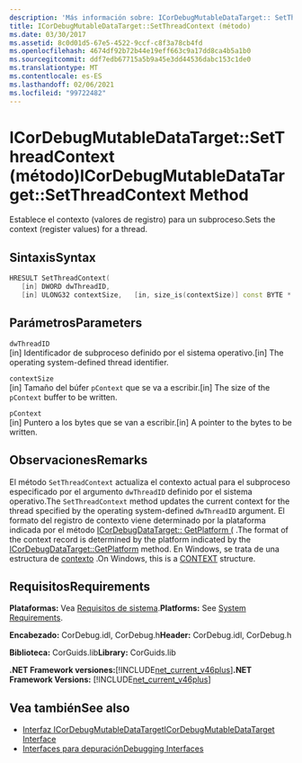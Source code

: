 ```yaml
---
description: 'Más información sobre: ICorDebugMutableDataTarget:: SetThreadContext (método)'
title: ICorDebugMutableDataTarget::SetThreadContext (método)
ms.date: 03/30/2017
ms.assetid: 8c0d01d5-67e5-4522-9ccf-c8f3a78cb4fd
ms.openlocfilehash: 4674df92b72b44e19eff663c9a17dd8ca4b5a1b0
ms.sourcegitcommit: ddf7edb67715a5b9a45e3dd44536dabc153c1de0
ms.translationtype: MT
ms.contentlocale: es-ES
ms.lasthandoff: 02/06/2021
ms.locfileid: "99722482"
---
```

# <a name="icordebugmutabledatatargetsetthreadcontext-method"></a><span data-ttu-id="c0d40-103">ICorDebugMutableDataTarget::SetThreadContext (método)</span><span class="sxs-lookup"><span data-stu-id="c0d40-103">ICorDebugMutableDataTarget::SetThreadContext Method</span></span>

<span data-ttu-id="c0d40-104">Establece el contexto (valores de registro) para un subproceso.</span><span class="sxs-lookup"><span data-stu-id="c0d40-104">Sets the context (register values) for a thread.</span></span>  
  
## <a name="syntax"></a><span data-ttu-id="c0d40-105">Sintaxis</span><span class="sxs-lookup"><span data-stu-id="c0d40-105">Syntax</span></span>  
  
```cpp  
HRESULT SetThreadContext(  
   [in] DWORD dwThreadID,  
   [in] ULONG32 contextSize,   [in, size_is(contextSize)] const BYTE * pContext);  
```  
  
## <a name="parameters"></a><span data-ttu-id="c0d40-106">Parámetros</span><span class="sxs-lookup"><span data-stu-id="c0d40-106">Parameters</span></span>  

 `dwThreadID`  
 <span data-ttu-id="c0d40-107">[in] Identificador de subproceso definido por el sistema operativo.</span><span class="sxs-lookup"><span data-stu-id="c0d40-107">[in] The operating system-defined thread identifier.</span></span>  
  
 `contextSize`  
 <span data-ttu-id="c0d40-108">[in] Tamaño del búfer `pContext` que se va a escribir.</span><span class="sxs-lookup"><span data-stu-id="c0d40-108">[in] The size of the `pContext` buffer to be written.</span></span>  
  
 `pContext`  
 <span data-ttu-id="c0d40-109">[in] Puntero a los bytes que se van a escribir.</span><span class="sxs-lookup"><span data-stu-id="c0d40-109">[in] A pointer to the bytes to be written.</span></span>  
  
## <a name="remarks"></a><span data-ttu-id="c0d40-110">Observaciones</span><span class="sxs-lookup"><span data-stu-id="c0d40-110">Remarks</span></span>  

 <span data-ttu-id="c0d40-111">El método `SetThreadContext` actualiza el contexto actual para el subproceso especificado por el argumento `dwThreadID` definido por el sistema operativo.</span><span class="sxs-lookup"><span data-stu-id="c0d40-111">The `SetThreadContext` method updates the current context for the thread specified by the operating system-defined `dwThreadID` argument.</span></span> <span data-ttu-id="c0d40-112">El formato del registro de contexto viene determinado por la plataforma indicada por el método [ICorDebugDataTarget:: GetPlatform (](icordebugdatatarget-getplatform-method.md) .</span><span class="sxs-lookup"><span data-stu-id="c0d40-112">The format of the context record is determined by the platform indicated by the [ICorDebugDataTarget::GetPlatform](icordebugdatatarget-getplatform-method.md) method.</span></span> <span data-ttu-id="c0d40-113">En Windows, se trata de una estructura de [contexto](/windows/win32/api/winnt/ns-winnt-arm64_nt_context) .</span><span class="sxs-lookup"><span data-stu-id="c0d40-113">On Windows, this is a [CONTEXT](/windows/win32/api/winnt/ns-winnt-arm64_nt_context) structure.</span></span>  
  
## <a name="requirements"></a><span data-ttu-id="c0d40-114">Requisitos</span><span class="sxs-lookup"><span data-stu-id="c0d40-114">Requirements</span></span>  

 <span data-ttu-id="c0d40-115">**Plataformas:** Vea [Requisitos de sistema](../../get-started/system-requirements.md).</span><span class="sxs-lookup"><span data-stu-id="c0d40-115">**Platforms:** See [System Requirements](../../get-started/system-requirements.md).</span></span>  
  
 <span data-ttu-id="c0d40-116">**Encabezado:** CorDebug.idl, CorDebug.h</span><span class="sxs-lookup"><span data-stu-id="c0d40-116">**Header:** CorDebug.idl, CorDebug.h</span></span>  
  
 <span data-ttu-id="c0d40-117">**Biblioteca:** CorGuids.lib</span><span class="sxs-lookup"><span data-stu-id="c0d40-117">**Library:** CorGuids.lib</span></span>  
  
 <span data-ttu-id="c0d40-118">**.NET Framework versiones:**[!INCLUDE[net_current_v46plus](../../../../includes/net-current-v46plus-md.md)]</span><span class="sxs-lookup"><span data-stu-id="c0d40-118">**.NET Framework Versions:** [!INCLUDE[net_current_v46plus](../../../../includes/net-current-v46plus-md.md)]</span></span>  
  
## <a name="see-also"></a><span data-ttu-id="c0d40-119">Vea también</span><span class="sxs-lookup"><span data-stu-id="c0d40-119">See also</span></span>

- [<span data-ttu-id="c0d40-120">Interfaz ICorDebugMutableDataTarget</span><span class="sxs-lookup"><span data-stu-id="c0d40-120">ICorDebugMutableDataTarget Interface</span></span>](icordebugmutabledatatarget-interface.md)
- [<span data-ttu-id="c0d40-121">Interfaces para depuración</span><span class="sxs-lookup"><span data-stu-id="c0d40-121">Debugging Interfaces</span></span>](debugging-interfaces.md)
